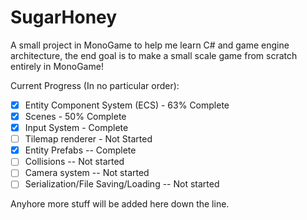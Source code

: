 # SugarHoney
A small project in MonoGame to help me learn C# and game engine architecture, the end goal is to make a small scale game from scratch entirely in MonoGame!

Current Progress (In no particular order):
- [X] Entity Component System (ECS) - 63% Complete
- [X] Scenes - 50% Complete
- [X] Input System - Complete
- [ ] Tilemap renderer - Not Started
- [X] Entity Prefabs --  Complete
- [ ] Collisions -- Not started
- [ ] Camera system -- Not started
- [ ] Serialization/File Saving/Loading -- Not started

Anyhore more stuff will be added here down the line.
